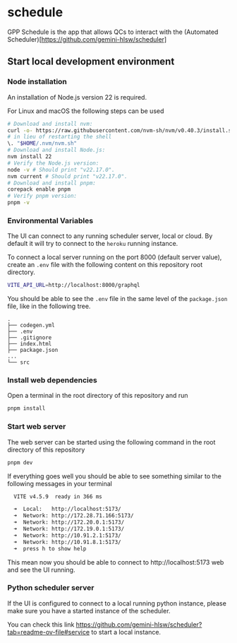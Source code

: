 # schedule

GPP Schedule is the app that allows QCs to interact with the (Automated Scheduler)[https://github.com/gemini-hlsw/scheduler]

## Start local development environment

### Node installation

An installation of Node.js version 22 is required.

For Linux and macOS the following steps can be used

```bash
# Download and install nvm:
curl -o- https://raw.githubusercontent.com/nvm-sh/nvm/v0.40.3/install.sh | bash
# in lieu of restarting the shell
\. "$HOME/.nvm/nvm.sh"
# Download and install Node.js:
nvm install 22
# Verify the Node.js version:
node -v # Should print "v22.17.0".
nvm current # Should print "v22.17.0".
# Download and install pnpm:
corepack enable pnpm
# Verify pnpm version:
pnpm -v
```

### Environmental Variables

The UI can connect to any running scheduler server, local or cloud. By default it will try to connect to the `heroku` running instance.

To connect a local server running on the port 8000 (default server value), create an `.env` file with the following content on this repository root directory.

```bash
VITE_API_URL=http://localhost:8000/graphql
```

You should be able to see the `.env` file in the same level of the `package.json` file, like in the following tree.

```
.
├── codegen.yml
├── .env
├── .gitignore
├── index.html
├── package.json
...
└── src
```

### Install web dependencies

Open a terminal in the root directory of this repository and run

```bash
pnpm install
```

### Start web server

The web server can be started using the following command in the root directory of this repository

```bash
pnpm dev
```

If everything goes well you should be able to see something similar to the following messages in your terminal

```bash
  VITE v4.5.9  ready in 366 ms

  ➜  Local:   http://localhost:5173/
  ➜  Network: http://172.28.71.166:5173/
  ➜  Network: http://172.20.0.1:5173/
  ➜  Network: http://172.19.0.1:5173/
  ➜  Network: http://10.91.2.1:5173/
  ➜  Network: http://10.91.8.1:5173/
  ➜  press h to show help
```

This mean now you should be able to connect to http://localhost:5173 web and see the UI running.

### Python scheduler server

If the UI is configured to connect to a local running python instance, please make sure you have a started instance of the scheduler.

You can check this link https://github.com/gemini-hlsw/scheduler?tab=readme-ov-file#service to start a local instance.
